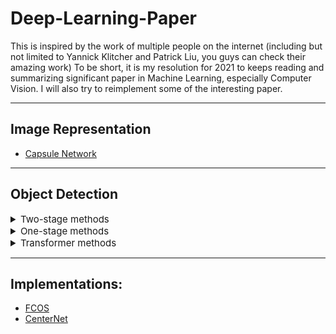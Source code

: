 # Deep-Learning-Paper

This is inspired by the work of multiple people on the internet (including but not limited to Yannick Klitcher and Patrick Liu, you guys can check their amazing work)
To be short, it is my resolution for 2021 to keeps reading and summarizing significant paper in Machine Learning, especially Computer Vision. I will also try to reimplement some of the interesting paper.

****
## Image Representation

- [Capsule Network](https://github.com/tson1997/Deep-Learning-Paper/blob/main/Image%20Representation/CapsNet.md)

****
## Object Detection
<details>
<summary style='font-size:15px;'>Two-stage methods</summary>

- [Faster RCNN](https://github.com/tson1997/Deep-Learning-Paper/blob/main/Object%20Detection/Two-Stage/Faster%20RCNN.md)

- [Sparse RCNN](https://github.com/tson1997/Deep-Learning-Paper/blob/main/Object%20Detection/Two-Stage/Sparse-RCNN.md)
  
</details>

<details>
<summary style='font-size:15px;'>One-stage methods</summary>
  
- [Fully Convolutional One Stage Detector (FCOS)](https://github.com/tson1997/Deep-Learning-Paper/blob/main/Object%20Detection/One-Stage/FCOS.md)

- [CenterNet: Object as Points](https://github.com/tson1997/Deep-Learning-Paper/blob/main/Object%20Detection/One-Stage/CenterNet.md)
</details>

<details>
<summary style='font-size:15px;'>Transformer methods</summary>

- [Detection Transformer (DETR)](https://github.com/tson1997/Deep-Learning-Paper/blob/main/Object%20Detection/Transformer/DETR.md)

- [TSP FCOS](https://github.com/tson1997/Deep-Learning-Paper/blob/main/Object%20Detection/Transformer/TSP%20FCOS.md)

- [Deformable DETR](https://github.com/tson1997/Deep-Learning-Paper/blob/main/Object%20Detection/Transformer/Deformable%20DETR.md)
</details>

****
## Implementations:

- [FCOS]( https://github.com/tson1997/simple_fcos_pytorch)
- [CenterNet](https://github.com/tson1997/CenterNet-ReImplementation)
